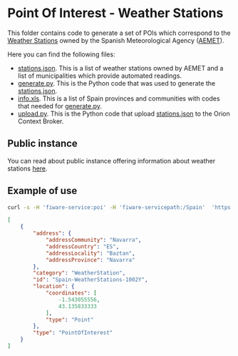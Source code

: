 # Point Of Interest - Weather Stations

This folder contains code to generate a set of POIs which correspond to the
[Weather Stations](https://jmcanterafonseca.cartodb.com/viz/e7ccc6c6-9e5b-11e5-a595-0ef7f98ade21/map)
owned by the Spanish Meteorological Agency ([AEMET](http://aemet.es)).

Here you can find the following files:

-   [stations.json](stations.json). This is a list of weather stations owned by AEMET and a list of municipalities which provide automated readings.
-   [generate.py](generate.py). This is the Python code that was used to generate the [stations.json](stations.json).
-   [info.xls](info.xls). This is a list of Spain provinces and communities with codes that needed for [generate.py](generate.py).
-   [upload.py](upload.py). This is the Python code that upload [stations.json](stations.json) to the Orion Context Broker.

## Public instance

You can read about public instance offering information about weather stations [here](../../gsma.md).

## Example of use

```bash
curl -s -H 'fiware-service:poi' -H 'fiware-servicepath:/Spain'  'https://orion.lab.fiware.org/v2/entities?type=PointOfInterest&q=category:WeatherStation&options=keyValues&limit=1' | python -m json.tool
```

```json
[
    {
        "address": {
            "addressCommunity": "Navarra",
            "addressCountry": "ES",
            "addressLocality": "Baztan",
            "addressProvince": "Navarra"
        },
        "category": "WeatherStation",
        "id": "Spain-WeatherStations-1002Y",
        "location": {
            "coordinates": [
                -1.543055556,
                43.135833333
            ],
            "type": "Point"
        },
        "type": "PointOfInterest"
    }
]
```
